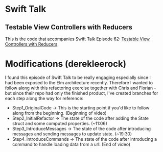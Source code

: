 # Swift Talk
## Testable View Controllers with Reducers

This is the code that accompanies Swift Talk Episode 62: [Testable View Controllers with Reducers](https://talk.objc.io/episodes/S01E62-testable-view-controllers-with-reducers)

# Modifications (derekleerock)

I found this episode of Swift Talk to be really engaging especially since I had been exposed to the Elm architecture recently. Therefore I wanted to follow along with this refactoring exercise together with Chris and Florian - but since their repo had only the finished product, I've created branches for each step along the way for reference:

- Step1_OriginalCode → This is the starting point if you'd like to follow along from the beginning. (Beginning of video)
- Step2_InitialRefactor → The state of the code after adding the State struct and some computed properties. (~11:06)
- Step3_IntroduceMessages → The state of the code after introducing messages and sending messages to update state. (~19:30)
- Step4_IntroduceCommands → The state of the code after introducing a command to handle loading data from a url. (End of video)

